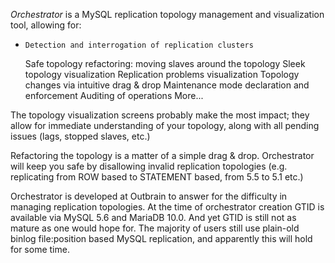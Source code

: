 _Orchestrator_ is a MySQL replication topology management and visualization tool, allowing for:

*     Detection and interrogation of replication clusters
    Safe topology refactoring: moving slaves around the topology
    Sleek topology visualization
    Replication problems visualization
    Topology changes via intuitive drag & drop
    Maintenance mode declaration and enforcement
    Auditing of operations
    More...

The topology visualization screens probably make the most impact; they allow for immediate understanding of your topology, along with all pending issues (lags, stopped slaves, etc.)

Refactoring the topology is a matter of a simple drag & drop. Orchestrator will keep you safe by disallowing invalid replication topologies (e.g. replicating from ROW based to STATEMENT based, from 5.5 to 5.1 etc.)

Orchestrator is developed at Outbrain to answer for the difficulty in managing replication topologies. At the time of orchestrator creation GTID is available via MySQL 5.6 and MariaDB 10.0. And yet GTID is still not as mature as one would hope for. The majority of users still use plain-old binlog file:position based MySQL replication, and apparently this will hold for some time. 